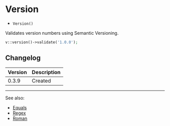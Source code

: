 # Version

- `Version()`

Validates version numbers using Semantic Versioning.

```php
v::version()->validate('1.0.0');
```

## Changelog

Version | Description
--------|-------------
  0.3.9 | Created

***
See also:

- [Equals](Equals.md)
- [Regex](Regex.md)
- [Roman](Roman.md)
